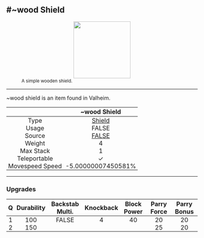 <meta property="og:title" content="~wood Shield - MoreValheim" /><meta property="og:type" content="website" /><meta property="og:image" content="/assets/~wood_shield.png" /><meta property="og:description" content="~wood Shield is an item found in Valheim." /><meta name="theme-color" content="#546D78"><meta name="twitter:card" content="summary_large_image">
#~wood Shield
-------------
<style>img {width:20px;}.tb {width:150px;display: block;margin-left: auto;margin-right: auto;}</style>

<style>.md-typeset table:not([class]) th:not([align]) {min-width:unset!important;}</style>
<style>td{padding:0em 0.3em!important;text-align:center!important;border-left:.05rem solid var(--md-default-fg-color--lightest)}</style>

<style>th{padding:0.1em 0.3em!important;text-align:center!important;font-weight:bold}</style>

<style>pre{text-align:right!important}</style>
<style>table tr td:first-child {border-left: 0;};</style>

<figure><img src="/assets/~wood_shield.png" class="tb" /><figcaption><small>A simple wooden shield.</small></figcaption></figure>

-------------

~wood shield is an item found in Valheim.

|        | ~wood Shield              |
| ----------- | ------------------------------------ |
| Type | [Shield](../../types/shield)
| Usage | FALSE<br>
| Source | [FALSE](../../items/false)
| Weight | 4 |
| Max Stack | 1 |
| Teleportable | ✓
| Movespeed Speed | -5.00000007450581%


-------------

### Upgrades
| Q | Durability | Backstab Multi. | Knockback | Block Power | Parry Force | Parry Bonus
| - | - | - | - | - | - | - 
1 | 100 | FALSE | 4 | 40 | 20 | 20 | 1.5 | 
 | 2 | 150 |  |  |  | 25 | 20 |  | 

